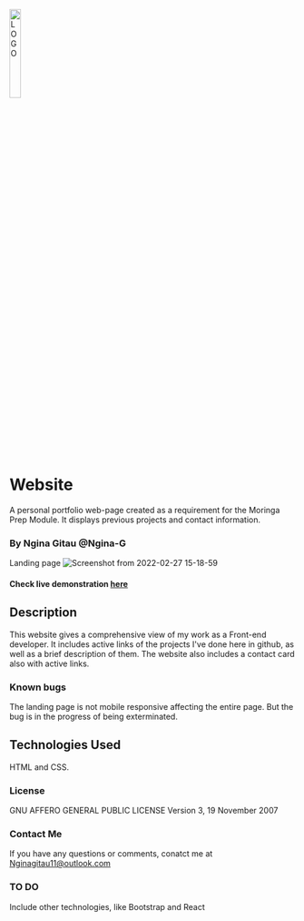 <img width="20%" align="center" src="https://github.com/Ngina-G/Ngina-G.github.io/blob/master/assets/icons/website%20logo%20new%20colors.svg" alt="LOGO" /> <br/>

# Website
A personal portfolio web-page created as a requirement for the Moringa Prep Module. It displays previous projects and contact information. 
<br/>
### By Ngina Gitau @Ngina-G

 Landing page
![Screenshot from 2022-02-27 15-18-59](https://user-images.githubusercontent.com/89702652/155882264-9e3ebc6f-33ea-466b-9886-51662d794de8.png)
<br/>

#### Check live demonstration <a href="https://ngina-g.github.io/"><strong>here</strong></a>

## Description
This website gives a comprehensive view of my work as a Front-end developer. It includes active links of the projects I've done here in github, as well as a brief description of them. The website also includes a contact card also with active links.

### Known bugs
The landing page is not mobile responsive affecting the entire page.
But the bug is in the progress of being exterminated.

## Technologies Used
HTML and CSS.

### License
GNU AFFERO GENERAL PUBLIC LICENSE
Version 3, 19 November 2007

### Contact Me
If you have any questions or comments, 
conatct me at Nginagitau11@outlook.com

### TO DO
Include other technologies, like Bootstrap and React
